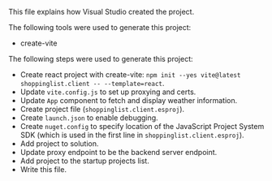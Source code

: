 This file explains how Visual Studio created the project.

The following tools were used to generate this project:
- create-vite

The following steps were used to generate this project:
- Create react project with create-vite: `npm init --yes vite@latest shoppinglist.client -- --template=react`.
- Update `vite.config.js` to set up proxying and certs.
- Update `App` component to fetch and display weather information.
- Create project file (`shoppinglist.client.esproj`).
- Create `launch.json` to enable debugging.
- Create `nuget.config` to specify location of the JavaScript Project System SDK (which is used in the first line in `shoppinglist.client.esproj`).
- Add project to solution.
- Update proxy endpoint to be the backend server endpoint.
- Add project to the startup projects list.
- Write this file.
